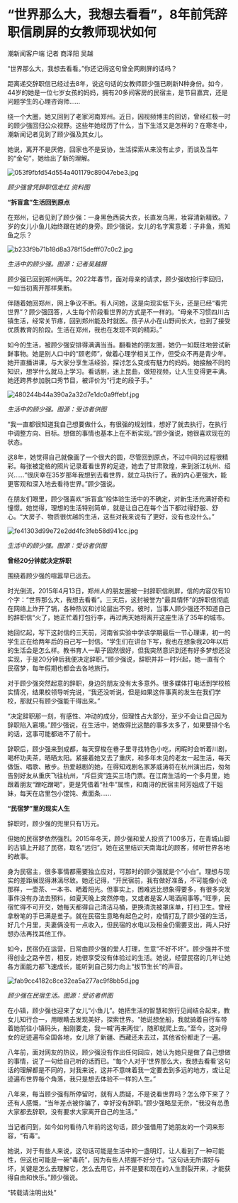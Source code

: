 # “世界那么大，我想去看看”，8年前凭辞职信刷屏的女教师现状如何

潮新闻客户端 记者 商泽阳 吴越

“世界那么大，我想去看看。”你还记得这句曾全网刷屏的话吗？

距离递交辞职信已经过去8年，说这句话的女教师顾少强已刷新N种身份。如今，44岁的她是一位七岁女孩的妈妈，拥有20多间客房的民宿主，是节目嘉宾，还是问题学生的心理咨询师……

绕一个大圈，她又回到了老家河南郑州。近日，因视频博主的回访，曾经红极一时的顾少强回归公众视野。这些年她经历了什么，当下生活又是怎样的？在寒冬中，潮新闻记者见到了顾少强及其女儿。

她说，离开不是厌倦，回家也不是妥协，生活探索从来没有止步，而谈及当年的“金句”，她给出了新的理解。

![053f9fbfd54d554a401179c89047ebe3.jpg](https://raw.githubusercontent.com/qqhsx/qqnews_image/main/2024/02/03/“世界那么大，我想去看看”，8年前凭辞职信刷屏的女教师现状如何/053f9fbfd54d554a401179c89047ebe3.jpg)

 _顾少强曾凭辞职信走红 资料图_

**“拆盲盒”生活回到原点**

在郑州，记者见到了顾少强：一身黑色西装大衣，长直发乌黑，妆容清新精致。7岁的女儿小鱼儿始终跟在她的身旁。顾少强说，女儿的名字寓意着：子非鱼，焉知鱼之乐？

![b233f9b71b18d8a378f15defff07c0c2.jpg](https://raw.githubusercontent.com/qqhsx/qqnews_image/main/2024/02/03/“世界那么大，我想去看看”，8年前凭辞职信刷屏的女教师现状如何/b233f9b71b18d8a378f15defff07c0c2.jpg)

_生活中的顾少强。图源：记者吴越摄_

顾少强已回到郑州两年。2022年春节，面对母亲的请求，顾少强收拾行李回归，一如当初离开那样果断。

伴随着她回郑州，网上争议不断。有人问她，这是向现实低下头，还是已经“看完世界”？顾少强回答，人生每个阶段看世界的方式是不一样的。“母亲不习惯四川古镇生活，经常关节疼，回到郑州能及时就医。孩子从小在山野间长大，也到了接受优质教育的阶段。生活在郑州，我也在发现不同的精彩。”

如今的生活，被顾少强安排得满满当当。翻看她的朋友圈，她仍一如既往地尝试新鲜事物。她是别人口中的“顾老师”，做着心理学相关工作，但受众不再是青少年。她开直播讲课，与大家分享生活经验，探讨怎么变成有魅力的妈妈。她接触不同的知识，想学什么就马上学习。看话剧，迷上昆曲，做短视频，让人生变得更丰满。她还跨界参加脱口秀节目，被评价为“行走的段子手。”

![480244b44a390a2a32d7e1dc0a9ffebf.jpg](https://raw.githubusercontent.com/qqhsx/qqnews_image/main/2024/02/03/“世界那么大，我想去看看”，8年前凭辞职信刷屏的女教师现状如何/480244b44a390a2a32d7e1dc0a9ffebf.jpg)

_生活中的顾少强。图源：受访者供图_

“我一直都很知道我自己想要做什么，有很强的规划性，想好了就去执行，在执行中调整方向、目标。想做的事情也基本上在不断实现。”顾少强说，她很喜欢现在的状态。

这8年，她觉得自己就像画了一个很大的圆，尽管回到原点，不过中间的过程很精彩。每张被定格的照片记录着看世界的足迹，她去了甘肃敦煌，来到浙江杭州、绍兴……“很庆幸在35岁那年我想到去看世界，就立马执行了。我的内心更强大，能更客观和深入地去看待世界。”顾少强说。

在朋友们眼里，顾少强喜欢“拆盲盒”般体验生活中的不确定，对新生活充满好奇和憧憬。她觉得，理想的生活特别简单，就是让自己在每个当下都过得舒服、舒心。“大房子、物质很优越的生活，这些对我来说有了更好，没有也没什么。”

![fe41303d99e72e2dd4fc3feb58d941cc.jpg](https://raw.githubusercontent.com/qqhsx/qqnews_image/main/2024/02/03/“世界那么大，我想去看看”，8年前凭辞职信刷屏的女教师现状如何/fe41303d99e72e2dd4fc3feb58d941cc.jpg)

_生活中的顾少强。图源：受访者供图_

**曾经20分钟就决定辞职**

围绕着顾少强的喧嚣早已远去。

时光倒流，2015年4月13日，郑州人的朋友圈被一封辞职信刷屏，信的内容仅有10个字：“世界那么大，我想去看看”。三天后，这封被誉为“最具情怀”的辞职信彻底在网络上炸开了锅，各种热议和讨论层出不穷。彼时，当事人顾少强还不知道自己的辞职信“火了，她正忙着打包行李，再过两天她将离开这座生活了35年的城市。

她回忆起，写下这封信的三天前，河南省实验中学该学期最后一节心理课，初一的学生正在给两年后的自己写一封信。“学生们在讲台下写，我也在想象我20年以后的生活会是怎么样。教书育人一辈子固然很好，但我突然意识到还有好多梦想还没实现，于是20分钟后我便决定辞职。”顾少强说，辞职并非一时兴起，她一直有个民宿梦，每年假期也都会去各地旅行。

对于顾少强突然起意的辞职，身边的朋友没有太多意外。很多媒体打电话到学校核实情况，结果校领导听完说，“我还没听说，但是如果这件事真的发生在我们学校，那就只有顾少强能干得出来。”

“决定辞职那一刻，有感性、冲动的成分，但理性占大部分，至少不会让自己因为辞职陷入窘境。”顾少强说，在生活中，她做得比这酷的事多太多了，如果要排个名的话，这事可能都进不了前十。

辞职后，顾少强来到成都，每天穿梭在巷子里寻找特色小吃，闲暇时会听着川剧，喝杯功夫茶，晒晒太阳。紧接着她又去了重庆，和多年未见的老友一起生活，每天做饭、唱歌、散步。热爱越剧的她，在得知戏剧名家茅威涛将在杭州演出后，匆匆告别好友从重庆飞往杭州，“斥巨资”连买三场门票。在江南生活的一个多月里，她跟着朋友“蹭吃蹭喝”，更是凭借着“社牛”属性，和南浔的民宿主阿芳姐成了干姐妹，每天在店里包小馄饨、煮面条……

**“民宿梦”里的现实人生**

辞职时，顾少强的兜里只有1万元。

但她的民宿梦依然强烈。2015年冬天，顾少强和爱人投资了100多万，在青城山脚的古镇上开起了民宿，取名“远归”。她在这里结识天南海北的顾客，倾听世界各地的故事。

身为民宿主，很多事情都需要独立应对，可那时的顾少强就是个“小白”。理想与现实的差距展现得淋漓尽致。她还记得，“开民宿前，我有做好准备，不可能像小说那样，一壶茶、一本书、晒着阳光。但事实上，困难远比想象得要多，有很多突发事件没有办法去预料，如夏天晚上突然停电，又或者是客人喝酒闹事等。”旺季，民宿忙得不可开交，她每天都得自己清洁马桶，更换清洗被罩床单，打扫卫生。曾经拿粉笔的手已满是茧子。就在民宿生意略有起色之时，疫情打乱了顾少强的生活，好几个月里，夫妻俩没有一点收入，但民宿的水电以及租金仍需要支出，两人只好想办法再找其他工作。

如今，民宿仍在运营，日常由顾少强的爱人打理，生意“不好不坏”。顾少强并不觉得创业之路辛苦，相反，她很享受没有体验过的生活。她说，经营民宿的几年让她各方面能力都飞速成长，能听到自己努力向上“拔节生长”的声音。

![fab9cc4182c8ce32ea5a277ac9f8bb5d.jpg](https://raw.githubusercontent.com/qqhsx/qqnews_image/main/2024/02/03/“世界那么大，我想去看看”，8年前凭辞职信刷屏的女教师现状如何/fab9cc4182c8ce32ea5a277ac9f8bb5d.jpg)

_顾少强在民宿生活。图源：受访者供图_

在小镇，顾少强也迎来了女儿“小鱼儿”。她把生活的智慧和旅行见闻结合起来，教女儿知行合一，用眼睛去发现美好，探索世界。“她说想坐船，我就骑着自行车带着她前往小镇码头，船刚要走，我一喊‘再来两位’，随即就爬上去。”至今，这对母女的足迹遍布全国各地，女儿除了新疆、西藏还未去过，其他省份都走了一遍。

八年前，面对网友的热议，顾少强没有作出任何回应，她认为她只是做了自己想做的事情，说了一句给自己听的话而已。“每个人对于‘世界那么大，我想去看看’这句话的理解都是不同的，对我来说，这并不意味着我一定要去到多远的地方，或让足迹遍布世界每个角落，我只是想去体验不一样的人生。”

八年来，每当顾少强有所停留时，就有人质疑，不是说看世界吗？怎么停下来了？还有人感慨，“当年差点被你骗了，幸好没有辞职。”顾少强略显无奈，“我没有怂恿大家都去辞职，没有要求大家离开自己的生活。”

当记者问到，如今如何看待八年前的这句话，顾少强借用了她朋友的一个词来形容，“有毒”。

她说，对于有些人来说，这句话可能是生活中的一盏明灯，让人看到了一种可能性，但这也可能是一碗“毒药”，因为有些人把握不好分寸。“这句话无所谓好与坏，关键是怎么去理解它，怎么去用它，并不是要和现在的人生割裂开来，才能获得自由和快乐。”顾少强说。

“转载请注明出处”

